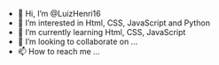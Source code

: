 - 👋 Hi, I’m @LuizHenri16
- 👀 I’m interested in Html, CSS, JavaScript and Python
- 🌱 I’m currently learning Html, CSS, JavaScript
- 💞️ I’m looking to collaborate on ...
- 📫 How to reach me ...

<!---
LuizHenri16/LuizHenri16 is a young person who wants to learn about new technologies every day...
--->
